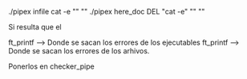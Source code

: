 ./pipex infile cat -e "" ""
./pipex here\_doc DEL "cat -e" "" ""

Si resulta que el 

ft_printf --> Donde se sacan los errores de los ejecutables
ft_printf --> Donde se sacan los errores de los arhivos.

Ponerlos en checker_pipe


